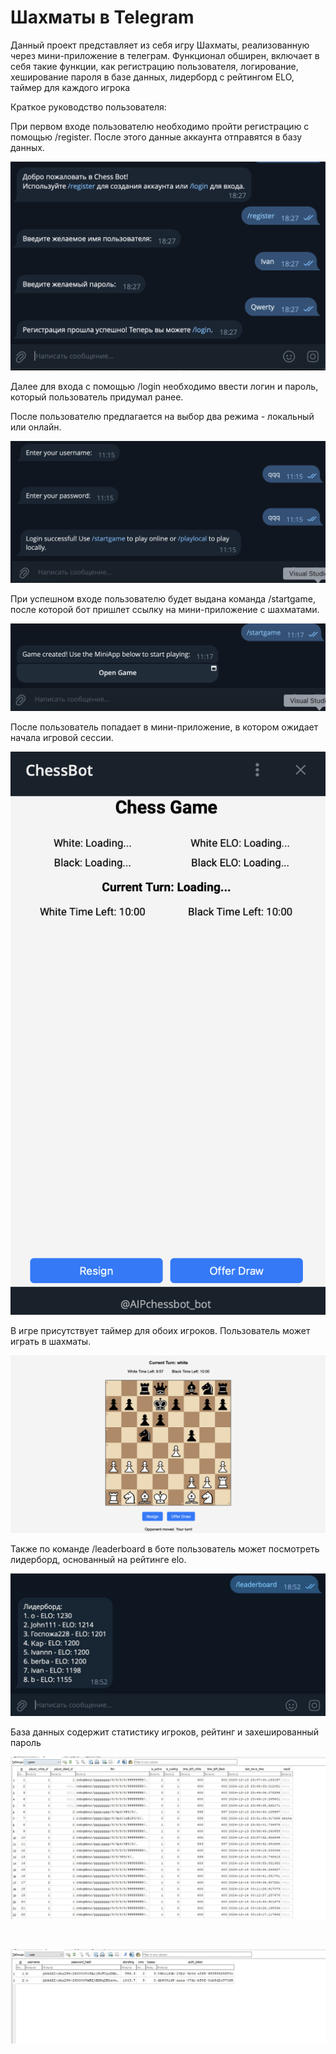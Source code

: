 <h1>Шахматы в Telegram</h1>
<p>Данный проект представляет из себя игру Шахматы, реализованную через мини-приложение в телеграм. Функционал обширен, включает в себя такие функции, как регистрацию пользователя, логирование, хеширование пароля в базе данных, лидерборд с рейтингом ELO, таймер для каждого игрока</p>
<p>Краткое руководство пользователя:</p>
<p>При первом входе пользователю необходимо пройти регистрацию с помощью /register. После этого данные аккаунта отправятся в базу данных.&nbsp;</p>
<img src="https://github.com/maxim290905/TelegramChessBot/blob/main/%20%20.png">
<p>Далее для входа с помощью /login необходимо ввести логин и пароль, который пользователь придумал ранее.</p>
<p>После пользователю предлагается на выбор два режима - локальный или онлайн.&nbsp;</p>
<img src="https://github.com/maxim290905/TelegramChessBot/blob/main/Снимок%20экрана%202024-12-14%20в%2011.16.14.png">
<p>При успешном входе пользователю будет выдана команда /startgame, после которой бот пришлет ссылку на мини-приложение с шахматами.&nbsp;</p>
<img src="https://github.com/maxim290905/TelegramChessBot/blob/main/Снимок%20экрана%202024-12-14%20в%2011.17.54.png">
<p>После пользователь попадает в мини-приложение, в котором ожидает начала игровой сессии.</p>
<img src="https://github.com/maxim290905/TelegramChessBot/blob/main/Снимок%20экрана%202024-12-14%20в%2006.01.22.png">
<p>В игре присутствует таймер для обоих игроков. Пользователь может играть в шахматы.</p>
<img src="https://github.com/maxim290905/TelegramChessBot/blob/main/Снимок%20экрана%202024-12-13%20в%2018.44.57.png">
<p>Также по команде /leaderboard в боте пользователь может посмотреть лидерборд, основанный на рейтинге elo.</p>
<img src="https://github.com/maxim290905/TelegramChessBot/blob/main/IMG_6449.JPG">
<p>База данных содержит статистику игроков, рейтинг и захешированный пароль</p>
<img src="https://github.com/JKorolev/TelegramChessGame/blob/main/IMG_6458.JPG">
<p>&nbsp;</p>
<img src="https://github.com/JKorolev/TelegramChessGame/blob/main/IMG_6459.JPG">
